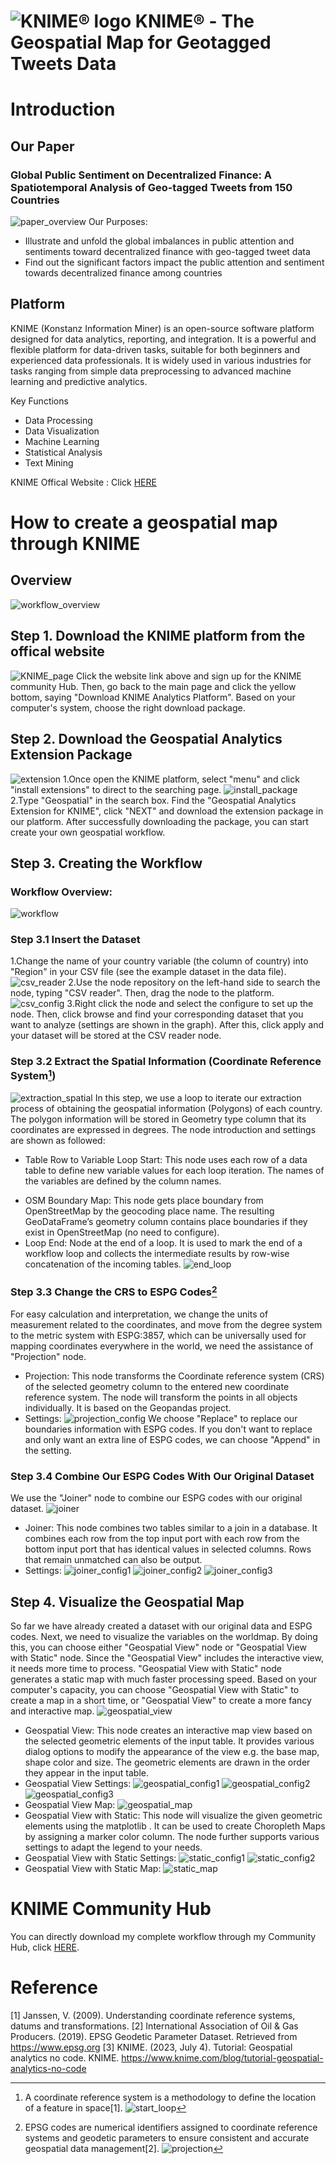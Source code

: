 # ![KNIME® logo](https://www.knime.com/sites/default/files/knime_logo_github_40x40_4layers.png) KNIME® - The Geospatial Map for Geotagged Tweets Data

# Introduction
## Our Paper
### Global Public Sentiment on Decentralized Finance: A Spatiotemporal Analysis of Geo-tagged Tweets from 150 Countries
![paper_overview](https://github.com/Yifanli1103/Geospatial-Map---KNIME/blob/main/Graphs/paper_overview-2.png)
Our Purposes:
* Illustrate and unfold the global imbalances in public attention and sentiments toward decentralized finance with geo-tagged tweet data
* Find out the significant factors impact the public attention and sentiment towards decentralized finance among countries

## Platform
KNIME (Konstanz Information Miner) is an open-source software platform designed for data analytics, reporting, and integration. It is a powerful and flexible platform for data-driven tasks, suitable for both beginners and experienced data professionals. It is widely used in various industries for tasks ranging from simple data preprocessing to advanced machine learning and predictive analytics.

Key Functions
* Data Processing
* Data Visualization
* Machine Learning
* Statistical Analysis
* Text Mining

KNIME Offical Website : Click [HERE](https://www.knime.com)

# How to create a geospatial map through KNIME

## Overview
![workflow_overview](https://github.com/Yifanli1103/Geospatial-Map---KNIME/blob/main/Graphs/workflow_overview.png)

## Step 1. Download the KNIME platform from the offical website
![KNIME_page](https://github.com/Yifanli1103/Geospatial-Map---KNIME/blob/main/Figures/knime_page.jpg)
Click the website link above and sign up for the KNIME community Hub. Then, go back to the main page and click the yellow bottom, saying "Download KNIME Analytics Platform". Based on your computer's system, choose the right download package. 

## Step 2. Download the Geospatial Analytics Extension Package
![extension](https://github.com/Yifanli1103/Geospatial-Map---KNIME/blob/main/Figures/extension.jpg)
1.Once open the KNIME platform, select "menu" and click "install extensions" to direct to the searching page.
![install_package](https://github.com/Yifanli1103/Geospatial-Map---KNIME/blob/main/Figures/install_package.jpg)
2.Type "Geospatial" in the search box. Find the "Geospatial Analytics Extension for KNIME", click "NEXT" and download the extension package in our platform. After successfully downloading the package, you can start create your own geospatial workflow.

## Step 3. Creating the Workflow
### Workflow Overview:
![workflow](https://github.com/Yifanli1103/Geospatial-Map---KNIME/blob/main/Figures/workflow.jpg)

### Step 3.1 Insert the Dataset
1.Change the name of your country variable (the column of country) into "Region" in your CSV file (see the example dataset in the data file).
![csv_reader](https://github.com/Yifanli1103/Geospatial-Map---KNIME/blob/main/Figures/csv_reader.jpg)
2.Use the node repository on the left-hand side to search the node, typing "CSV reader". Then, drag the node to the platform.
![csv_config](https://github.com/Yifanli1103/Geospatial-Map---KNIME/blob/main/Figures/csv_config.jpg)
3.Right click the node and select the configure to set up the node. Then, click browse and find your corresponding dataset that you want to analyze (settings are shown in the graph). After this, click apply and your dataset will be stored at the CSV reader node.

### Step 3.2 Extract the Spatial Information (Coordinate Reference System[^1])
![extraction_spatial](https://github.com/Yifanli1103/Geospatial-Map---KNIME/blob/main/Figures/extraction_spatial.jpg)
In this step, we use a loop to iterate our extraction process of obtaining the geospatial information (Polygons) of each country. The polygon information will be stored in Geometry type column that its coordinates are expressed in degrees. The node introduction and settings are shown as followed:
* Table Row to Variable Loop Start: This node uses each row of a data table to define new variable values for each loop iteration. The names of the variables are defined by the column names.
[^1]: A coordinate reference system is a methodology to define the location of a feature in space[1].
![start_loop](https://github.com/Yifanli1103/Geospatial-Map---KNIME/blob/main/Figures/start_loop.jpg)
* OSM Boundary Map: This node gets place boundary from OpenStreetMap by the geocoding place name. The resulting GeoDataFrame’s geometry column contains place boundaries if they exist in OpenStreetMap (no need to configure).
* Loop End: Node at the end of a loop. It is used to mark the end of a workflow loop and collects the intermediate results by row-wise concatenation of the incoming tables.
![end_loop](https://github.com/Yifanli1103/Geospatial-Map---KNIME/blob/main/Figures/end_loop.jpg)

### Step 3.3 Change the CRS to ESPG Codes[^2]
For easy calculation and interpretation, we change the units of measurement related to the coordinates, and move from the degree system to the metric system with ESPG:3857, which can be universally used for mapping coordinates everywhere in the world, we need the assistance of "Projection" node.
[^2]: EPSG codes are numerical identifiers assigned to coordinate reference systems and geodetic parameters to ensure consistent and accurate geospatial data management[2].
![projection](https://github.com/Yifanli1103/Geospatial-Map---KNIME/blob/main/Figures/projection.jpg)
* Projection: This node transforms the Coordinate reference system (CRS) of the selected geometry column to the entered new coordinate reference system. The node will transform the points in all objects individually. It is based on the Geopandas project.
* Settings:
![projection_config](https://github.com/Yifanli1103/Geospatial-Map---KNIME/blob/main/Figures/projection_config.jpg)
We choose "Replace" to replace our boundaries information with ESPG codes. If you don't want to replace and only want an extra line of ESPG codes, we can choose "Append" in the setting.

### Step 3.4 Combine Our ESPG Codes With Our Original Dataset
We use the "Joiner" node to combine our ESPG codes with our original dataset.
![joiner](https://github.com/Yifanli1103/Geospatial-Map---KNIME/blob/main/Figures/joiner.jpg)
* Joiner: This node combines two tables similar to a join in a database. It combines each row from the top input port with each row from the bottom input port that has identical values in selected columns. Rows that remain unmatched can also be output.
* Settings:
![joiner_config1](https://github.com/Yifanli1103/Geospatial-Map---KNIME/blob/main/Figures/joiner_config1.jpg)
![joiner_config2](https://github.com/Yifanli1103/Geospatial-Map---KNIME/blob/main/Figures/joiner_config2.jpg)
![joiner_config3](https://github.com/Yifanli1103/Geospatial-Map---KNIME/blob/main/Figures/joiner_config3.jpg)

## Step 4. Visualize the Geospatial Map
So far we have already created a dataset with our original data and ESPG codes. Next, we need to visualize the variables on the worldmap. By doing this, you can choose either "Geospatial View" node or "Geospatial View with Static" node. Since the "Geospatial View" includes the interactive view, it needs more time to process. "Geospatial View with Static" node generates a static map with much faster processing speed. Based on your computer's capacity, you can choose "Geospatial View with Static" to create a map in a short time, or "Geospatial View" to create a more fancy and interactive map.
![geospatial_view](https://github.com/Yifanli1103/Geospatial-Map---KNIME/blob/main/Figures/geospatial_view.jpg)
* Geospatial View: This node creates an interactive map view based on the selected geometric elements of the input table. It provides various dialog options to modify the appearance of the view e.g. the base map, shape color and size. The geometric elements are drawn in the order they appear in the input table. 
* Geospatial View Settings:
![geospatial_config1](https://github.com/Yifanli1103/Geospatial-Map---KNIME/blob/main/Figures/geospatial_view_config1.jpg)
![geospatial_config2](https://github.com/Yifanli1103/Geospatial-Map---KNIME/blob/main/Figures/geospatial_config2.jpg)
![geospatial_config3](https://github.com/Yifanli1103/Geospatial-Map---KNIME/blob/main/Figures/geospatial_config3.jpg)
* Geospatial View Map:
![geospatial_map](https://github.com/Yifanli1103/Geospatial-Map---KNIME/blob/main/Figures/geospatial_map.jpg)
* Geospatial View with Static: This node will visualize the given geometric elements using the matplotlib . It can be used to create Choropleth Maps by assigning a marker color column. The node further supports various settings to adapt the legend to your needs.
* Geospatial View with Static Settings:
![static_config1](https://github.com/Yifanli1103/Geospatial-Map---KNIME/blob/main/Figures/static_config1.jpg)
![static_config2](https://github.com/Yifanli1103/Geospatial-Map---KNIME/blob/main/Figures/static_config2.jpg)
* Geospatial View with Static Map:
![static_map](https://github.com/Yifanli1103/Geospatial-Map---KNIME/blob/main/Figures/static_map.jpg)

# KNIME Community Hub
You can directly download my complete workflow through my Community Hub, click [HERE](https://hub.knime.com/-/spaces/-/~IhGFsKkfL8H5jkZE/current-state/). 

# Reference
[1] Janssen, V. (2009). Understanding coordinate reference systems, datums and transformations.
[2] International Association of Oil & Gas Producers. (2019). EPSG Geodetic Parameter Dataset. Retrieved from https://www.epsg.org
[3] KNIME. (2023, July 4). Tutorial: Geospatial analytics no code. KNIME. https://www.knime.com/blog/tutorial-geospatial-analytics-no-code
